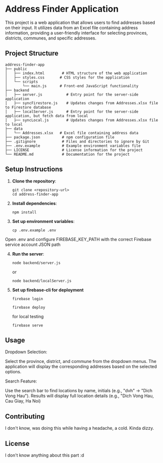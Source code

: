 # Address Finder Application

This project is a web application that allows users to find addresses based on their input. It utilizes data from an Excel file containing address information, providing a user-friendly interface for selecting provinces, districts, communes, and specific addresses.

## Project Structure

```
address-finder-app
├── public
│   ├── index.html        # HTML structure of the web application
│   ├── styles.css       # CSS styles for the application
│   └── scripts
│       └── main.js      # Front-end JavaScript functionality
├── backend
│   ├── server.js           # Entry point for the server-side application
│   ├── syncFirestore.js    # Updates changes from Addresses.xlsx file to Firestore database
│   ├── localServer.js      # Entry point for the server-side application, but fetch data from local
│   ├── syncLocal.js        # Updates changes from Addresses.xlsx file to local
├── data
│   └── Addresses.xlsx   # Excel file containing address data
├── package.json          # npm configuration file
├── .gitignore            # Files and directories to ignore by Git
├── .env.example          # Example environment variables file
├── LICENSE               # License information for the project
└── README.md             # Documentation for the project
```

## Setup Instructions

1. **Clone the repository**:
   ```
   git clone <repository-url>
   cd address-finder-app
   ```

2. **Install dependencies**:
   ```
   npm install
   ```

3. **Set up environment variables**:
   ```
   cp .env.example .env
   ```
Open .env and configure FIREBASE_KEY_PATH with the correct Firebase service account JSON path

4. **Run the server**:
   ```
   node backend/server.js
   ```
   or
   ```
   node backend/localServer.js
   ```
5. **Set up firebase-cli for deployment**
   ```
   firebase login
   ```
   ```
   firebase deploy
   ```
   for local testing
   ```
   firebase serve
   ```
   
## Usage

Dropdown Selection:

Select the province, district, and commune from the dropdown menus. The application will display the corresponding addresses based on the selected options.

Search Feature:

Use the search bar to find locations by name, initials (e.g., "dvh" → "Dich Vong Hau"). Results will display full location details (e.g., "Dich Vong Hau, Cau Giay, Ha Noi)

## Contributing

I don't know, was doing this while having a headache, a cold. Kinda dizzy.

## License

I don't know anything about this part :d 
